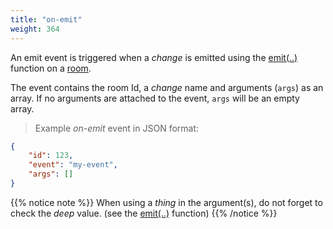 ```yaml
---
title: "on-emit"
weight: 364
---
```


An emit event is triggered when a *change* is emitted using the [emit(..)](../../data-types/room/emit) function on a [room](../../data-types/room).

The event contains the room Id, a *change* name and arguments (`args`) as an array. If no arguments are attached to the event, `args` will be an empty array.

> Example *on-emit* event in JSON format:

```json
{
    "id": 123,
    "event": "my-event",
    "args": []
}
```

{{% notice note %}}
When using a *thing* in the argument(s), do not forget to check the  *deep* value. (see the [emit(..)](../../data-types/room/emit) function)
{{% /notice %}}